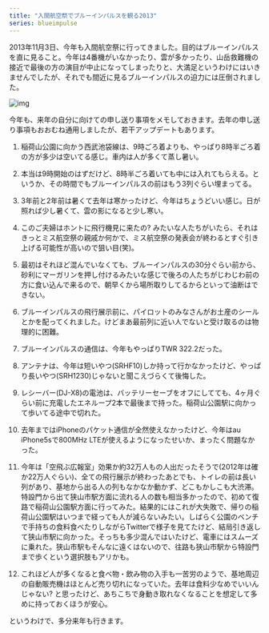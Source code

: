```yaml
---
title: "入間航空祭でブルーインパルスを観る2013"
series: blueimpulse
---
```


2013年11月3日、今年も入間航空祭に行ってきました。目的はブルーインパルスを直に見ること。今年は4番機がいなかったり、雲が多かったり、山岳救難機の接近で最後の方の演目が中止になってしまったりと、大満足というわけにはいきませんでしたが、それでも間近に見るブルーインパルスの迫力には圧倒されました。

![img](img/20131103-001.jpg)

今年も、来年の自分に向けての申し送り事項をメモしておきます。去年の申し送り事項もおおむね通用しましたが、若干アップデートもあります。

1. 稲荷山公園に向かう西武池袋線は、9時ごろ着よりも、やっぱり8時半ごろ着の方が多少は空いてる感じ。車内は人が多くて蒸し暑い。

1. 本当は9時開始のはずだけど、8時半ごろ着いても中には入れてもらえる。というか、その時間でもブルーインパルスの前はもう3列ぐらい埋まってる。

1. 3年前と2年前は暑くて去年は寒かったけど、今年はちょうどいい感じ。日が照れば少し暑くて、雲の影になると少し寒い。

1. このご夫婦はホントに飛行機見に来たの? みたいな人たちがいたら、それはきっとミス航空祭の親戚か何かで、ミス航空祭の発表会が終わるとすぐ引き上げる可能性が高いので狙い目(笑)。

1. 最初はそれほど混んでいなくても、ブルーインパルスの30分ぐらい前から、砂利にマーガリンを押し付けるみたいな感じで後ろの人たちがじわじわ前の方に食い込んで来るので、朝早くから場所取りしてるからといって油断はできない。

1. ブルーインパルスの飛行展示前に、パイロットのみなさんがお土産のシールとかを配ってくれました。けどまあ最前列に近い人でないと受け取るのは物理的に困難。

1. ブルーインパルスの通信は、今年もやっぱりTWR 322.2だった。

1. アンテナは、今年は短いやつ(SRHF10)しか持って行かなかったけど、やっぱり長いやつ(SRH1230)じゃないと聞こえづらくて後悔した。

1. レシーバー(DJ-X8)の電池は、バッテリーセーブをオフにしてても、4ヶ月ぐらい前に充電したエネループ2本で最後まで持った。稲荷山公園駅に向かって歩いてる途中で切れた。

1. 去年まではiPhoneのパケット通信が全然使えなかったけど、今年はau iPhone5sで800MHz LTEが使えるようになったせいか、まったく問題なかった。

1. 今年は「空飛ぶ広報室」効果か約32万人もの人出だったそうで(2012年は確か22万人ぐらい)、全ての飛行展示が終わったあとでも、トイレの前は長い列があり、基地から出る人の列もなかなか動かず、どこもかしこも大渋滞。特設門から出て狭山市駅方面に流れる人の数も相当多かったので、初めて復路で稲荷山公園駅方面に行ってみた。結果的にはこれが大失敗で、帰りの稲荷山公園駅はいつまで経っても人が減らないみたい。しばらく公園のベンチで手持ちの食料食べたりしながらTwitterで様子を見てたけど、結局引き返して狭山市駅に向かった。そっちも多少混んではいたけど、電車にはスムーズに乗れた。狭山市駅もそんなに遠くはないので、往路も狭山市駅から特設門まで歩くという選択肢もアリかも。

1. これほど人が多くなると食べ物・飲み物の入手も一苦労のようで、基地周辺の自動販売機はほとんど売り切れになっていた。去年は食料少なめでいいんじゃない? と思ったけど、あちこちで身動き取れなくなることを想定して多めに持っておくほうが安心。

というわけで、多分来年も行きます。
